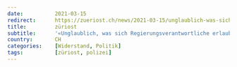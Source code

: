 ```yaml
---
date:          2021-03-15
redirect:      https://zueriost.ch/news/2021-03-15/unglaublich-was-sich-regierungsverantwortliche-erlauben
title:         züriost
subtitle:      '«Unglaublich, was sich Regierungsverantwortliche erlauben»'
country:       CH
categories:    [Widerstand, Politik]
tags:          [züriost, polizei]
---
```


